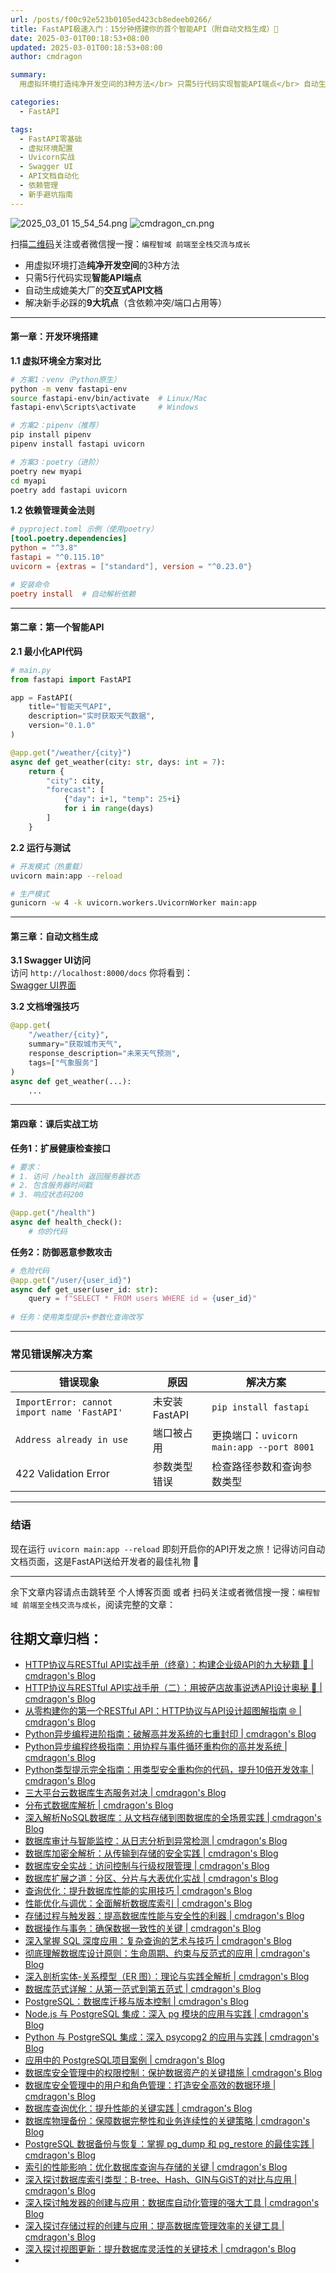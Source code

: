 ```yaml
---
url: /posts/f00c92e523b0105ed423cb8edeeb0266/
title: FastAPI极速入门：15分钟搭建你的首个智能API（附自动文档生成）🚀
date: 2025-03-01T00:18:53+08:00
updated: 2025-03-01T00:18:53+08:00
author: cmdragon

summary:
  用虚拟环境打造纯净开发空间的3种方法</br> 只需5行代码实现智能API端点</br> 自动生成媲美大厂的交互式API文档</br> 解决新手必踩的9大坑点（含依赖冲突/端口占用等）

categories:
  - FastAPI

tags:
  - FastAPI零基础
  - 虚拟环境配置
  - Uvicorn实战
  - Swagger UI
  - API文档自动化
  - 依赖管理
  - 新手避坑指南
---
```



<img src="/images/2025_03_01 15_54_54.png" title="2025_03_01 15_54_54.png" alt="2025_03_01 15_54_54.png"/>

<img src="https://api2.cmdragon.cn/upload/cmder/20250304_012821924.jpg" title="cmdragon_cn.png" alt="cmdragon_cn.png"/>


扫描[二维码](https://api2.cmdragon.cn/upload/cmder/20250304_012821924.jpg)关注或者微信搜一搜：`编程智域 前端至全栈交流与成长`


 
- 用虚拟环境打造**纯净开发空间**的3种方法  
- 只需5行代码实现**智能API端点**  
- 自动生成媲美大厂的**交互式API文档**  
- 解决新手必踩的**9大坑点**（含依赖冲突/端口占用等）  

---


#### 第一章：开发环境搭建  
**1.1 虚拟环境全方案对比**  
```bash
# 方案1：venv（Python原生）
python -m venv fastapi-env
source fastapi-env/bin/activate  # Linux/Mac
fastapi-env\Scripts\activate     # Windows

# 方案2：pipenv（推荐）
pip install pipenv
pipenv install fastapi uvicorn

# 方案3：poetry（进阶）
poetry new myapi
cd myapi
poetry add fastapi uvicorn
```

**1.2 依赖管理黄金法则**  
```toml
# pyproject.toml 示例（使用poetry）
[tool.poetry.dependencies]
python = "^3.8"
fastapi = "^0.115.10"
uvicorn = {extras = ["standard"], version = "^0.23.0"}

# 安装命令
poetry install  # 自动解析依赖
```

---

#### 第二章：第一个智能API  
**2.1 最小化API代码**  
```python
# main.py
from fastapi import FastAPI

app = FastAPI(
    title="智能天气API",
    description="实时获取天气数据",
    version="0.1.0"
)

@app.get("/weather/{city}")
async def get_weather(city: str, days: int = 7):
    return {
        "city": city,
        "forecast": [
            {"day": i+1, "temp": 25+i} 
            for i in range(days)
        ]
    }
```

**2.2 运行与测试**  
```bash
# 开发模式（热重载）
uvicorn main:app --reload

# 生产模式
gunicorn -w 4 -k uvicorn.workers.UvicornWorker main:app
```

---

#### 第三章：自动文档生成  
**3.1 Swagger UI访问**  
访问 `http://localhost:8000/docs` 你将看到：  
[Swagger UI界面](https://example.com/swagger-demo.png)

**3.2 文档增强技巧**  
```python
@app.get(
    "/weather/{city}",
    summary="获取城市天气",
    response_description="未来天气预测",
    tags=["气象服务"]
)
async def get_weather(...):
    ...
```

---

#### 第四章：课后实战工坊  
**任务1：扩展健康检查接口**  
```python
# 要求：
# 1. 访问 /health 返回服务器状态
# 2. 包含服务器时间戳
# 3. 响应状态码200

@app.get("/health")
async def health_check():
    # 你的代码
```

**任务2：防御恶意参数攻击**  
```python
# 危险代码
@app.get("/user/{user_id}")
async def get_user(user_id: str):
    query = f"SELECT * FROM users WHERE id = {user_id}"
    
# 任务：使用类型提示+参数化查询改写
```

---

### 常见错误解决方案  
| 错误现象 | 原因 | 解决方案 |
|----------|------|----------|
| `ImportError: cannot import name 'FastAPI'` | 未安装FastAPI | `pip install fastapi` |
| `Address already in use` | 端口被占用 | 更换端口：`uvicorn main:app --port 8001` |
| 422 Validation Error | 参数类型错误 | 检查路径参数和查询参数类型 |

---

### 结语  
现在运行 `uvicorn main:app --reload` 即刻开启你的API开发之旅！记得访问自动文档页面，这是FastAPI送给开发者的最佳礼物 🎁

---

余下文章内容请点击跳转至 个人博客页面 或者 扫码关注或者微信搜一搜：`编程智域 前端至全栈交流与成长`，阅读完整的文章：

## 往期文章归档：

- [HTTP协议与RESTful API实战手册（终章）：构建企业级API的九大秘籍 🔐 | cmdragon's Blog](https://blog.cmdragon.cn/posts/1aaea6dee0155d4100825ddc61d600c0/)
- [HTTP协议与RESTful API实战手册（二）：用披萨店故事说透API设计奥秘 🍕 | cmdragon's Blog](https://blog.cmdragon.cn/posts/c8336c13112f68c7f9fe1490aa8d43fe/)
- [从零构建你的第一个RESTful API：HTTP协议与API设计超图解指南 🌐 | cmdragon's Blog](https://blog.cmdragon.cn/posts/1960fe96ab7bb621305c9524cc451a2f/)
- [Python异步编程进阶指南：破解高并发系统的七重封印 | cmdragon's Blog](https://blog.cmdragon.cn/posts/6163781e0bba17626978fadf63b3e92e/)
- [Python异步编程终极指南：用协程与事件循环重构你的高并发系统 | cmdragon's Blog](https://blog.cmdragon.cn/posts/bac9c0badd47defc03ac5508af4b6e1a/)
- [Python类型提示完全指南：用类型安全重构你的代码，提升10倍开发效率 | cmdragon's Blog](https://blog.cmdragon.cn/posts/ca8d996ad2a9a8a8175899872ebcba85/)
- [三大平台云数据库生态服务对决 | cmdragon's Blog](https://blog.cmdragon.cn/posts/acbd74fc659aaa3d2e0c76387bc3e2d5/)
- [分布式数据库解析 | cmdragon's Blog](https://blog.cmdragon.cn/posts/4c553fe22df1e15c19d37a7dc10c5b3a/)
- [深入解析NoSQL数据库：从文档存储到图数据库的全场景实践 | cmdragon's Blog](https://blog.cmdragon.cn/posts/deed11eed0f84c915ed9e9d5aad6c06d/)
- [数据库审计与智能监控：从日志分析到异常检测 | cmdragon's Blog](https://blog.cmdragon.cn/posts/9c2a135562a18261d70cc5637df435e5/)
- [数据库加密全解析：从传输到存储的安全实践 | cmdragon's Blog](https://blog.cmdragon.cn/posts/123dc22a37df8d53292d1269e39dbbc0/)
- [数据库安全实战：访问控制与行级权限管理 | cmdragon's Blog](https://blog.cmdragon.cn/posts/a49721363d1cea8f5fac980120f52242/)
- [数据库扩展之道：分区、分片与大表优化实战 | cmdragon's Blog](https://blog.cmdragon.cn/posts/ed72acd868f765d0ffbced2236b90190/)
- [查询优化：提升数据库性能的实用技巧 | cmdragon's Blog](https://blog.cmdragon.cn/posts/c2b225e3d0b1e9de613fde47b1d4cacb/)
- [性能优化与调优：全面解析数据库索引 | cmdragon's Blog](https://blog.cmdragon.cn/posts/8dece2eb47ac87272320e579cc6f8591/)
- [存储过程与触发器：提高数据库性能与安全性的利器 | cmdragon's Blog](https://blog.cmdragon.cn/posts/712adcfc99736718e1182040d70fd36b/)
- [数据操作与事务：确保数据一致性的关键 | cmdragon's Blog](https://blog.cmdragon.cn/posts/aff107a909f04dc52a887b45e9bd2484/)
- [深入掌握 SQL 深度应用：复杂查询的艺术与技巧 | cmdragon's Blog](https://blog.cmdragon.cn/posts/0f0a929119a4799c8ea1e087e592c545/)
- [彻底理解数据库设计原则：生命周期、约束与反范式的应用 | cmdragon's Blog](https://blog.cmdragon.cn/posts/934686b6ed93e241883a74eaf236bc96/)
- [深入剖析实体-关系模型（ER 图）：理论与实践全解析 | cmdragon's Blog](https://blog.cmdragon.cn/posts/ec68b3f706bd0db1585b4d150de54100/)
- [数据库范式详解：从第一范式到第五范式 | cmdragon's Blog](https://blog.cmdragon.cn/posts/2b268e76c15d9640a08fed80fccfc562/)
- [PostgreSQL：数据库迁移与版本控制 | cmdragon's Blog](https://blog.cmdragon.cn/posts/649f515b93a6caee9dc38f1249e9216e/)
- [Node.js 与 PostgreSQL 集成：深入 pg 模块的应用与实践 | cmdragon's Blog](https://blog.cmdragon.cn/posts/4798cc064cc3585a3819636b3c23271b/)
- [Python 与 PostgreSQL 集成：深入 psycopg2 的应用与实践 | cmdragon's Blog](https://blog.cmdragon.cn/posts/e533225633ac9f276b7771c03e1ba5e0/)
- [应用中的 PostgreSQL项目案例 | cmdragon's Blog](https://blog.cmdragon.cn/posts/415ac1ac3cb9593b00d398c26b40c768/)
- [数据库安全管理中的权限控制：保护数据资产的关键措施 | cmdragon's Blog](https://blog.cmdragon.cn/posts/42a3ec4c7e9cdded4e3c4db24fb4dad8/)
- [数据库安全管理中的用户和角色管理：打造安全高效的数据环境 | cmdragon's Blog](https://blog.cmdragon.cn/posts/92d56b1325c898ad3efc89cb2b42d84d/)
- [数据库查询优化：提升性能的关键实践 | cmdragon's Blog](https://blog.cmdragon.cn/posts/b87998b03d2638a19ecf589691b6f0ae/)
- [数据库物理备份：保障数据完整性和业务连续性的关键策略 | cmdragon's Blog](https://blog.cmdragon.cn/posts/5399d4194db9a94b2649763cb81284de/)
- [PostgreSQL 数据备份与恢复：掌握 pg_dump 和 pg_restore 的最佳实践 | cmdragon's Blog](https://blog.cmdragon.cn/posts/8a8458533590f193798bc31bfbcb0944/)
- [索引的性能影响：优化数据库查询与存储的关键 | cmdragon's Blog](https://blog.cmdragon.cn/posts/29b4baf97a92b0c02393f258124ca713/)
- [深入探讨数据库索引类型：B-tree、Hash、GIN与GiST的对比与应用 | cmdragon's Blog](https://blog.cmdragon.cn/posts/0095ca05c7ea7fbeec5f3a9990bd5264/)
- [深入探讨触发器的创建与应用：数据库自动化管理的强大工具 | cmdragon's Blog](https://blog.cmdragon.cn/posts/5ea59ab7a93ecbdb4baea9dec29a6010/)
- [深入探讨存储过程的创建与应用：提高数据库管理效率的关键工具 | cmdragon's Blog](https://blog.cmdragon.cn/posts/570cd68087f5895415ab3f94980ecc84/)
- [深入探讨视图更新：提升数据库灵活性的关键技术 | cmdragon's Blog](https://blog.cmdragon.cn/posts/625cecdc44e4c4e7b520ddb3012635d1/)
-

